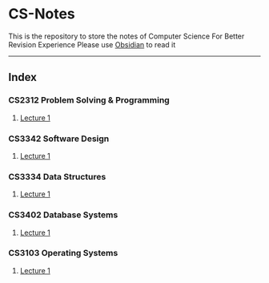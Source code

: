 # CS-Notes
This is the repository to store the notes of Computer Science
For Better Revision Experience
Please use [Obsidian](https://obsidian.md/) to read it

---
## Index
### CS2312 Problem Solving & Programming
1. [Lecture 1](CS2312/Lecture/1.md)

### CS3342 Software Design
1. [Lecture 1](CS3342/Lecture/1.md)

### CS3334 Data Structures
1. [Lecture 1](CS3334/Lecture/1.md)
### CS3402 Database Systems
1. [Lecture 1](CS3402/Lecture/1.md)

### CS3103 Operating Systems

1. [Lecture 1](CS3103/Lecture/1.md)